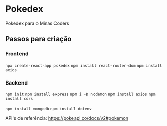 # Pokedex
Pokedex para o Minas Coders


## Passos para criação

### Frontend
`npx create-react-app pokedex`
`npm install react-router-dom`
`npm install axios`

### Backend
`npm init`
`npm install express`
`npm i -D nodemon`
`npm install axios`
`npm install cors`

`npm install mongodb`
`npm install dotenv`

API's de referência:
https://pokeapi.co/docs/v2#pokemon